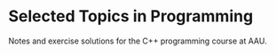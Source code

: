 # Selected Topics in Programming
 
Notes and exercise solutions for the C++ programming course at AAU.

